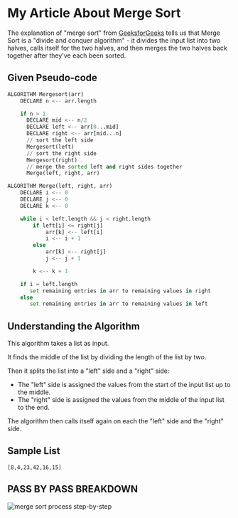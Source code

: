 # My Article About Merge Sort

The explanation of "merge sort" from [GeeksforGeeks](geeksforgeeks.org/merge-sort/) tells us that Merge Sort is a "divide and conquer algorithm" - it divides the input list into two halves, calls itself for the two halves, and then merges the two halves back together after they've each been sorted.

## Given Pseudo-code

```Python
ALGORITHM Mergesort(arr)
    DECLARE n <-- arr.length

    if n > 1
      DECLARE mid <-- n/2
      DECLARE left <-- arr[0...mid]
      DECLARE right <-- arr[mid...n]
      // sort the left side
      Mergesort(left)
      // sort the right side
      Mergesort(right)
      // merge the sorted left and right sides together
      Merge(left, right, arr)

ALGORITHM Merge(left, right, arr)
    DECLARE i <-- 0
    DECLARE j <-- 0
    DECLARE k <-- 0

    while i < left.length && j < right.length
        if left[i] <= right[j]
            arr[k] <-- left[i]
            i <-- i + 1
        else
            arr[k] <-- right[j]
            j <-- j + 1

        k <-- k + 1

    if i = left.length
       set remaining entries in arr to remaining values in right
    else
       set remaining entries in arr to remaining values in left
```

## Understanding the Algorithm

This algorithm takes a list as input. 

It finds the middle of the list by dividing the length of the list by two.

Then it splits the list into a "left" side and a "right" side:

* The "left" side is assigned the values from the start of the input list up to the middle.
* The "right" side is assigned the values from the middle of the input list to the end.

The algorithm then calls itself again on each the "left" side and the "right" side.

## Sample List

`[8,4,23,42,16,15]`

## PASS BY PASS BREAKDOWN

![merge sort process step-by-step](merge_sort.jpg)